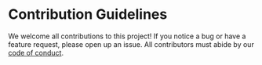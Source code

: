 # Contribution Guidelines

We welcome all contributions to this project! If you notice a bug or have a feature request, please open up an issue. 
All contributors must abide by our [code of conduct][abc].

[abc]:https://github.com/vkyal/DATA551_WSI/blob/main/project_guidelines/Code_of_Conduct.md
